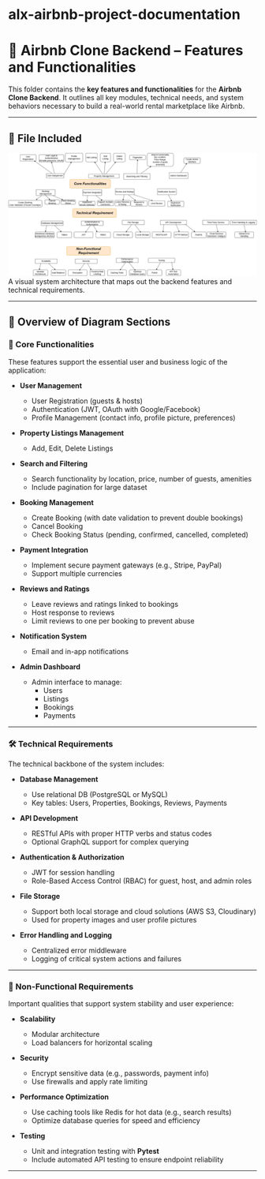 # alx-airbnb-project-documentation

# 🏡 Airbnb Clone Backend – Features and Functionalities

This folder contains the **key features and functionalities** for the **Airbnb Clone Backend**. It outlines all key modules, technical needs, and system behaviors necessary to build a real-world rental marketplace like Airbnb.

---

## 📁 File Included

![Airbnb Backend Features Diagram](./features-and-functionalities/features-and-functionalities.drawio.png)
A visual system architecture that maps out the backend features and technical requirements.

---

## 📌 Overview of Diagram Sections

### 🔑 Core Functionalities

These features support the essential user and business logic of the application:

- **User Management**

  - User Registration (guests & hosts)
  - Authentication (JWT, OAuth with Google/Facebook)
  - Profile Management (contact info, profile picture, preferences)

- **Property Listings Management**

  - Add, Edit, Delete Listings

- **Search and Filtering**

  - Search functionality by location, price, number of guests, amenities
  - Include pagination for large dataset

- **Booking Management**

  - Create Booking (with date validation to prevent double bookings)
  - Cancel Booking
  - Check Booking Status (pending, confirmed, cancelled, completed)

- **Payment Integration**

  - Implement secure payment gateways (e.g., Stripe, PayPal)
  - Support multiple currencies

- **Reviews and Ratings**

  - Leave reviews and ratings linked to bookings
  - Host response to reviews
  - Limit reviews to one per booking to prevent abuse

- **Notification System**

  - Email and in-app notifications

- **Admin Dashboard**
  - Admin interface to manage:
    - Users
    - Listings
    - Bookings
    - Payments

---

### 🛠 Technical Requirements

The technical backbone of the system includes:

- **Database Management**

  - Use relational DB (PostgreSQL or MySQL)
  - Key tables: Users, Properties, Bookings, Reviews, Payments

- **API Development**

  - RESTful APIs with proper HTTP verbs and status codes
  - Optional GraphQL support for complex querying

- **Authentication & Authorization**

  - JWT for session handling
  - Role-Based Access Control (RBAC) for guest, host, and admin roles

- **File Storage**

  - Support both local storage and cloud solutions (AWS S3, Cloudinary)
  - Used for property images and user profile pictures

- **Error Handling and Logging**
  - Centralized error middleware
  - Logging of critical system actions and failures

---

### 🚀 Non-Functional Requirements

Important qualities that support system stability and user experience:

- **Scalability**

  - Modular architecture
  - Load balancers for horizontal scaling

- **Security**

  - Encrypt sensitive data (e.g., passwords, payment info)
  - Use firewalls and apply rate limiting

- **Performance Optimization**

  - Use caching tools like Redis for hot data (e.g., search results)
  - Optimize database queries for speed and efficiency

- **Testing**
  - Unit and integration testing with **Pytest**
  - Include automated API testing to ensure endpoint reliability

---

